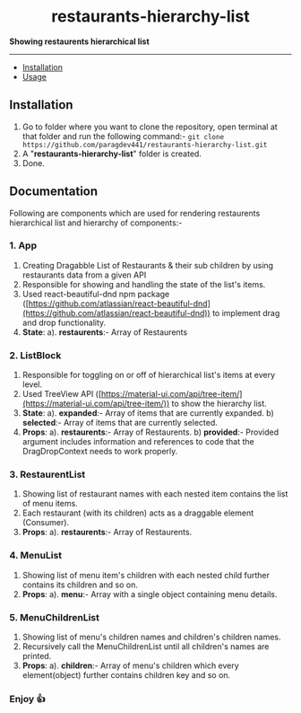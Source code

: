 <h1 align="center">
restaurants-hierarchy-list
</h1>

**Showing restaurents hierarchical list**

---

- [Installation](#installation)
- [Usage](#usage)

## Installation

1. Go to folder where you want to clone the repository, open terminal at that folder and run the following command:- `git clone https://github.com/paragdev441/restaurants-hierarchy-list.git`
2. A "**restaurants-hierarchy-list**" folder is created.
3. Done.

## Documentation

Following are components which are used for rendering restaurents hierarchical list and hierarchy of components:-

### 1. App

1.  Creating Dragabble List of Restaurants & their sub children by using restaurants data from a given API
2.  Responsible for showing and handling the state of the list's items.
3.  Used react-beautiful-dnd npm package ([https://github.com/atlassian/react-beautiful-dnd](https://github.com/atlassian/react-beautiful-dnd)) to implement drag and drop functionality.
4.  **State**:
    a). **restaurents**:- Array of Restaurents

### 2. ListBlock

1.  Responsible for toggling on or off of hierarchical list's items at every level.
2.  Used TreeView API ([https://material-ui.com/api/tree-item/](https://material-ui.com/api/tree-item/)) to show the hierarchy list.
3.  **State**:
    a). **expanded**:- Array of items that are currently expanded.
    b) **selected**:- Array of items that are currently selected.
4.  **Props**:
    a). **restaurents**:- Array of Restaurents.
    b) **provided**:- Provided argument includes information and references to code that the DragDropContext needs to work properly.

### 3. RestaurentList

1.  Showing list of restaurant names with each nested item contains the list of menu items.
2.  Each restaurant (with its children) acts as a draggable element (Consumer).
3.  **Props**:
    a). **restaurents**:- Array of Restaurents.

### 4. MenuList

1. Showing list of menu item's children with each nested child further contains its children and so on.
2. **Props**:
   a). **menu**:- Array with a single object containing menu details.

### 5. MenuChildrenList

1.  Showing list of menu's children names and children's children names.
2.  Recursively call the MenuChildrenList until all children's names are printed.
3.  **Props**:
    a). **children**:- Array of menu's children which every element(object) further contains children key and so on.

### Enjoy 👍

